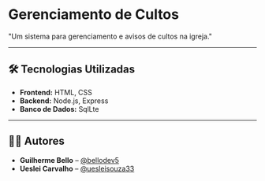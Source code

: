 # Gerenciamento de Cultos
 "Um sistema para gerenciamento e avisos de cultos na igreja."

---

## 🛠 Tecnologias Utilizadas

- **Frontend:** HTML, CSS  
- **Backend:** Node.js, Express  
- **Banco de Dados:** SqlLte  

---
## 👨‍💻 Autores
- **Guilherme Bello** – [@bellodev5](https://github.com/Bellodev5)
- **Ueslei Carvalho** – [@uesleisouza33](https://github.com/uesleisouza33)

